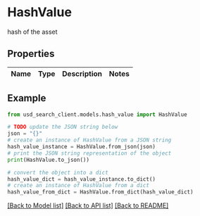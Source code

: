 # HashValue

hash of the asset

## Properties

Name | Type | Description | Notes
------------ | ------------- | ------------- | -------------

## Example

```python
from usd_search_client.models.hash_value import HashValue

# TODO update the JSON string below
json = "{}"
# create an instance of HashValue from a JSON string
hash_value_instance = HashValue.from_json(json)
# print the JSON string representation of the object
print(HashValue.to_json())

# convert the object into a dict
hash_value_dict = hash_value_instance.to_dict()
# create an instance of HashValue from a dict
hash_value_from_dict = HashValue.from_dict(hash_value_dict)
```
[[Back to Model list]](../README.md#documentation-for-models) [[Back to API list]](../README.md#documentation-for-api-endpoints) [[Back to README]](../README.md)


